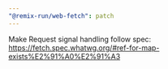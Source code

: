```yaml
---
"@remix-run/web-fetch": patch
---
```


Make Request signal handling follow spec: https://fetch.spec.whatwg.org/#ref-for-map-exists%E2%91%A0%E2%91%A3
